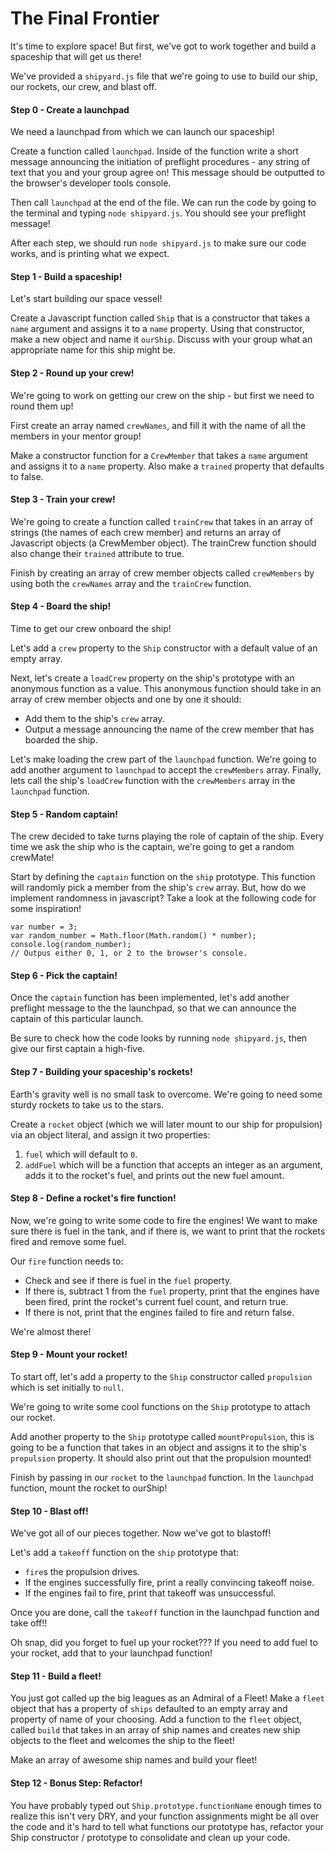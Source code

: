 # The Final Frontier

It's time to explore space! But first, we've got to work together and build a spaceship that will get us there!

We've provided a `shipyard.js` file that we're going to use to build our ship, our rockets, our crew, and blast off.

#### Step 0 - Create a launchpad

We need a launchpad from which we can launch our spaceship!

Create a function called `launchpad`.
Inside of the function write a short message announcing the initiation of preflight procedures - any string of text that you and your group agree on!
This message should be outputted to the browser's developer tools console.

Then call `launchpad` at the end of the file.
We can run the code by going to the terminal and typing `node shipyard.js`.
You should see your preflight message!

After each step, we should run `node shipyard.js` to make sure our code works, and is printing what we expect.

#### Step 1 - Build a spaceship!

Let's start building our space vessel!

Create a Javascript function called `Ship` that is a constructor that takes a `name` argument and assigns it to a `name` property. Using that constructor, make a new object and name it `ourShip`.
Discuss with your group what an appropriate name for this ship might be.

<!-- Let's add another preflight message that announces the name of our ship in our `launchpad` function.
We'll need to add an argument to the `launchpad` function so we can pass in `ourShip`. -->

#### Step 2 - Round up your crew!

We're going to work on getting our crew on the ship - but first we need to round them up!

First create an array named `crewNames`, and fill it with the name of all the members in your mentor group!

Make a constructor function for a `CrewMember` that takes a `name` argument and assigns it to a `name` property. Also make a `trained` property that defaults to false.


#### Step 3 - Train your crew!

We're going to create a function called `trainCrew` that takes in an array of strings (the names of each crew member) and returns an array of Javascript objects (a CrewMember object).
The trainCrew function should also change their `trained` attribute to true.

Finish by creating an array of crew member objects called `crewMembers` by using both the `crewNames` array and the `trainCrew` function.

#### Step 4 - Board the ship!

Time to get our crew onboard the ship!

Let's add a `crew` property to the `Ship` constructor with a default value of an empty array.

Next, let's create a `loadCrew` property on the ship's prototype with an anonymous function as a value.
This anonymous function should take in an array of crew member objects and one by one it should:

* Add them to the ship's `crew` array.
* Output a message announcing the name of the crew member that has boarded the ship.

Let's make loading the crew part of the `launchpad` function. We're going to add another argument to `launchpad` to accept the `crewMembers` array.
Finally, lets call the ship's `loadCrew` function with the `crewMembers` array in the `launchpad` function.

#### Step 5 - Random captain!

The crew decided to take turns playing the role of captain of the ship. Every time we ask the ship who is the captain, we're going to get a random crewMate!

Start by defining the `captain` function on the `ship` prototype.
This function will randomly pick a member from the ship's `crew` array.
But, how do we implement randomness in javascript? Take a look at the following code for some inspiration!

```
var number = 3;
var random_number = Math.floor(Math.random() * number);
console.log(random_number);
// Outpus either 0, 1, or 2 to the browser's console.
```

#### Step 6 - Pick the captain!

Once the `captain` function has been implemented, let's add another preflight message to the the launchpad, so that we can announce the captain of this particular launch.

Be sure to check how the code looks by running `node shipyard.js`, then give our first captain a high-five.

#### Step 7 - Building your spaceship's rockets!

Earth's gravity well is no small task to overcome. We're going to need some sturdy rockets to take us to the stars.

Create a `rocket` object (which we will later mount to our ship for propulsion) via an object literal, and assign it two properties:
 1. `fuel` which will default to `0`.
 2. `addFuel` which will be a function that accepts an integer as an argument, adds it to the rocket's fuel, and prints out the new fuel amount.


#### Step 8 - Define a rocket's fire function!

Now, we're going to write some code to fire the engines!
We want to make sure there is fuel in the tank, and if there is, we want to print that the rockets fired and remove some fuel.

Our `fire` function needs to:
* Check and see if there is fuel in the `fuel` property.
* If there is, subtract 1 from the `fuel` property, print that the engines have been fired, print the rocket's current fuel count, and return true.
* If there is not, print that the engines failed to fire and return false.

We're almost there!

#### Step 9 - Mount your rocket!

To start off, let's add a property to the `Ship` constructor called `propulsion` which is set initially to `null`.

We're going to write some cool functions on the `Ship` prototype to attach our rocket.

Add another property to the `Ship` prototype called `mountPropulsion`, this is going to be a function that takes in an object and assigns it to the ship's `propulsion` property.
It should also print out that the propulsion mounted!

Finish by passing in our `rocket` to the `launchpad` function. In the `launchpad` function, mount the rocket to ourShip!

#### Step 10 - Blast off!

We've got all of our pieces together. Now we've got to blastoff!

Let's add a `takeoff` function on the `ship` prototype that:
* `fire`s the propulsion drives.
* If the engines successfully fire, print a really convincing takeoff noise.
* If the engines fail to fire, print that takeoff was unsuccessful.

Once you are done, call the `takeoff` function in the launchpad function and take off!!

Oh snap, did you forget to fuel up your rocket??? If you need to add fuel to your rocket, add that to your launchpad function!


#### Step 11 - Build a fleet!

You just got called up the big leagues as an Admiral of a Fleet!  Make a `fleet` object that has a property of `ships` defaulted to an empty array and property of name of your choosing.  Add a function to the `fleet` object, called `build` that takes in an array of ship names and creates new ship objects to the fleet and welcomes the ship to the fleet!

Make an array of awesome ship names and build your fleet!


#### Step 12 - Bonus Step: Refactor!
You have probably typed out `Ship.prototype.functionName` enough times to realize this isn't very DRY, and your function assignments might be all over the code and it's hard to tell what functions our prototype has, refactor your Ship constructor / prototype to consolidate and clean up your code.
